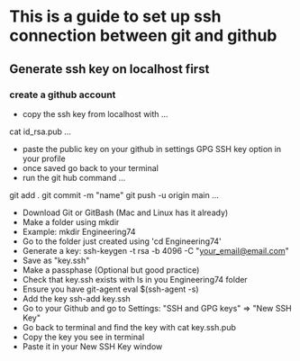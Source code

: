 # This is a guide to set up ssh connection between git and github
## Generate ssh key on localhost first
### create a github account

- copy the ssh key from localhost with
...

cat id_rsa.pub
...

- paste the public key on your github in settings GPG SSH key option in your
  profile
- once saved go back to your terminal
- run the git hub command
...

git add .
git commit -m "name"
git push -u origin main
...

 - Download Git or GitBash (Mac and Linux has it already)
 - Make a folder using mkdir
 - Example: mkdir Engineering74
 - Go to the folder just created using 'cd Engineering74'
 - Generate a key: ssh-keygen -t rsa -b 4096 -C "your_email@email.com"
 - Save as "key.ssh"
 - Make a passphase (Optional but good practice)
 - Check that key.ssh exists with ls in you Engineering74 folder
 - Ensure you have git-agent eval $(ssh-agent -s)
 - Add the key ssh-add key.ssh
 - Go to your Github and go to Settings: "SSH and GPG keys" => "New SSH Key"
 - Go back to terminal and find the key with cat key.ssh.pub
 - Copy the key you see in terminal
 - Paste it in your New SSH Key window
